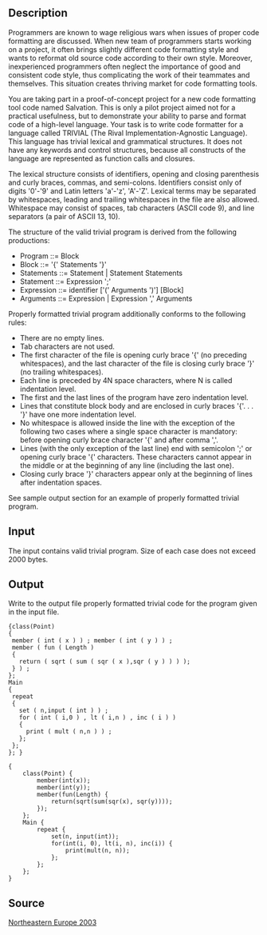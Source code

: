 <h2>Description</h2><p>Programmers are known to wage religious wars when issues of proper code formatting are discussed. When new team of programmers starts working on a project, it often brings slightly different code formatting style and wants to reformat old source code according to their own style. Moreover, inexperienced programmers often neglect the importance of good and consistent code style, thus complicating the work of their teammates and themselves. This situation creates thriving market for code formatting tools. 
</p>
You are taking part in a proof-of-concept project for a new code formatting tool code named Salvation. This is only a pilot project aimed not for a practical usefulness, but to demonstrate your ability to parse and format code of a high-level language. Your task is to write code formatter for a language called TRIVIAL (The Rival Implementation-Agnostic Language). This language has trivial lexical and grammatical structures. It does not have any keywords and control structures, because all constructs of the language are represented as function calls and closures. 

The lexical structure consists of identifiers, opening and closing parenthesis and curly braces, commas, and semi-colons. Identifiers consist only of digits '0'-'9' and Latin letters 'a'-'z', 'A'-'Z'. Lexical terms may be separated by whitespaces, leading and trailing whitespaces in the file are also allowed. Whitespace may consist of spaces, tab characters (ASCII code 9), and line separators (a pair of ASCII 13, 10). 

The structure of the valid trivial program is derived from the following productions: 
<ul><li>Program ::= Block 
<br></li><li>Block ::= '{' Statements '}' 
<br></li><li>Statements ::= Statement | Statement Statements 
<br></li><li>Statement ::= Expression ';' 
<br></li><li>Expression ::= identifier ['(' Arguments ')'] [Block] 
<br></li><li>Arguments ::= Expression | Expression ',' Arguments </li></ul><p>
</p>Properly formatted trivial program additionally conforms to the following rules: 
<ul><li>There are no empty lines. 
<br></li><li>Tab characters are not used. 
<br></li><li>The first character of the file is opening curly brace '{' (no preceding whitespaces), and the last character of the file is closing curly brace '}' (no trailing whitespaces). 
<br></li><li>Each line is preceded by 4N space characters, where N is called indentation level. 
<br></li><li>The first and the last lines of the program have zero indentation level. 
<br></li><li>Lines that constitute block body and are enclosed in curly braces '{'. . . '}' have one more indentation level. 
<br></li><li>No whitespace is allowed inside the line with the exception of the following two cases where a single space character is mandatory: before opening curly brace character '{' and after comma ','. 
<br></li><li>Lines (with the only exception of the last line) end with semicolon ';' or opening curly brace '{' characters. These characters cannot appear in the middle or at the beginning of any line (including the last one). 
<br></li><li>Closing curly brace '}' characters appear only at the beginning of lines after indentation spaces. </li></ul><p>
</p>See sample output section for an example of properly formatted trivial program. 
<h2>Input</h2><p>The input contains valid trivial program. Size of each case does not exceed 2000 bytes.</p><h2>Output</h2><p>Write to the output file properly formatted trivial code for the program given in the input file.</p><pre><code class="language-input1">{class(Point) 
{
 member ( int ( x ) ) ; member ( int ( y ) ) ;
 member ( fun ( Length )  
 {
   return ( sqrt ( sum ( sqr ( x ),sqr ( y ) ) ) );
 } ) ;
};
Main 
{
 repeat 
 {
   set ( n,input ( int ) ) ;
   for ( int ( i,0 ) , lt ( i,n ) , inc ( i ) ) 
   {
     print ( mult ( n,n ) ) ;
   };
 };
}; }</code></pre><pre><code class="language-output1">{
    class(Point) {
        member(int(x));
        member(int(y));
        member(fun(Length) {
            return(sqrt(sum(sqr(x), sqr(y))));
        });
    };
    Main {
        repeat {
            set(n, input(int));
            for(int(i, 0), lt(i, n), inc(i)) {
                print(mult(n, n));
            };
        };
    };
}</code></pre><h2>Source</h2><a href="searchproblem?field=source&amp;key=Northeastern+Europe+2003">Northeastern Europe 2003</a>